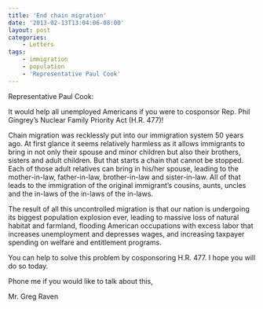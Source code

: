 ```yaml
---
title: 'End chain migration'
date: '2013-02-13T13:04:06-08:00'
layout: post
categories:
    - Letters
tags:
    - immigration
    - population
    - 'Representative Paul Cook'
---
```


Representative Paul Cook:

It would help all unemployed Americans if you were to cosponsor Rep. Phil Gingrey’s Nuclear Family Priority Act (H.R. 477)!  
  
Chain migration was recklessly put into our immigration system 50 years ago. At first glance it seems relatively harmless as it allows immigrants to bring in not only their spouse and minor children but also their brothers, sisters and adult children. But that starts a chain that cannot be stopped. Each of those adult relatives can bring in his/her spouse, leading to the mother-in-law, father-in-law, brother-in-law and sister-in-law. All of that leads to the immigration of the original immigrant’s cousins, aunts, uncles and the in-laws of the in-laws of the in-laws.

The result of all this uncontrolled migration is that our nation is undergoing its biggest population explosion ever, leading to massive loss of natural habitat and farmland, flooding American occupations with excess labor that increases unemployment and depresses wages, and increasing taxpayer spending on welfare and entitlement programs.

You can help to solve this problem by cosponsoring H.R. 477. I hope you will do so today.

Phone me if you would like to talk about this,

Mr. Greg Raven